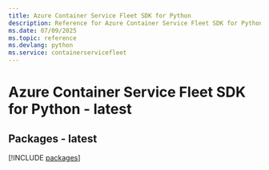 ```yaml
---
title: Azure Container Service Fleet SDK for Python
description: Reference for Azure Container Service Fleet SDK for Python
ms.date: 07/09/2025
ms.topic: reference
ms.devlang: python
ms.service: containerservicefleet
---
```

# Azure Container Service Fleet SDK for Python - latest
## Packages - latest
[!INCLUDE [packages](container-service-fleet-index.md)]